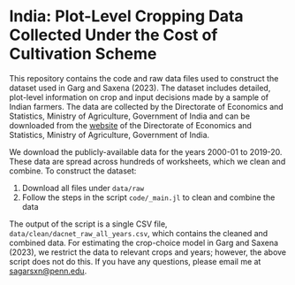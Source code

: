 # India: Plot-Level Cropping Data Collected Under the Cost of Cultivation Scheme

This repository contains the code and raw data files used to construct the dataset used in Garg and Saxena (2023). The dataset includes detailed, plot-level information on crop and input decisions made by a sample of Indian farmers. The data are collected by the Directorate of Economics and Statistics, Ministry of Agriculture, Government of India and can be downloaded from the [website](https://eands.dacnet.nic.in/Plot-Level-Summary-Data.htm) of the Directorate of Economics and Statistics, Ministry of Agriculture, Government of India.

We download the publicly-available data for the years 2000-01 to 2019-20. These data are spread across hundreds of worksheets, which we clean and combine. To construct the dataset:
1. Download all files under `data/raw`
2. Follow the steps in the script `code/_main.jl` to clean and combine the data

The output of the script is a single CSV file, `data/clean/dacnet_raw_all_years.csv`, which contains the cleaned and combined data. For estimating the crop-choice model in Garg and Saxena (2023), we restrict the data to relevant crops and years; however, the above script does not do this. If you have any questions, please email me at [sagarsxn@penn.edu](mailto:sagarsxn@penn.edu). 